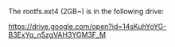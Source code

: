 The rootfs.ext4 (2GB~) is in the following drive:

https://drive.google.com/open?id=14sKuhYoYG-B3ExYq_n5zgVAH3YGM3F_M